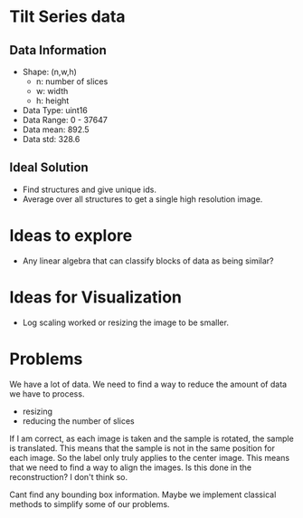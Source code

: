 # Tilt Series data

## Data Information

- Shape: (n,w,h)
	- n: number of slices
	- w: width
	- h: height
- Data Type: uint16
- Data Range: 0 - 37647
- Data mean: 892.5
- Data std:  328.6

## Ideal Solution

- Find structures and give unique ids.
- Average over all structures to get a single high resolution image.

# Ideas to explore

- Any linear algebra that can classify blocks of data as being similar?

# Ideas for Visualization

- Log scaling worked or resizing the image to be smaller.

# Problems

We have a lot of data. We need to find a way to reduce the amount of data we have to process.
- resizing
- reducing the number of slices

If I am correct, as each image is taken and the sample is rotated, the sample is translated. This means that the sample is not in the same position for each image. So the label only truly applies to the center image. This means that we need to find a way to align the images. Is this done in the reconstruction? I don't think so.

Cant find any bounding box information. Maybe we implement classical methods to simplify some of our problems.